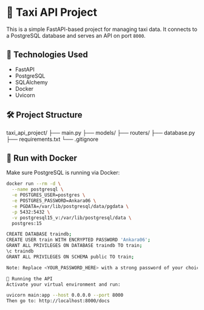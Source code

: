# 🚖 Taxi API Project

This is a simple FastAPI-based project for managing taxi data. It connects to a PostgreSQL database and serves an API on port `8000`.

## 🚀 Technologies Used

- FastAPI
- PostgreSQL
- SQLAlchemy
- Docker
- Uvicorn

## 🛠️ Project Structure

taxi_api_project/
├── main.py
├── models/
├── routers/
├── database.py
├── requirements.txt
└── .gitignore


## 🐳 Run with Docker

Make sure PostgreSQL is running via Docker:

```bash
docker run --rm -d \
  --name postgresql \
  -e POSTGRES_USER=postgres \
  -e POSTGRES_PASSWORD=Ankara06 \
  -e PGDATA=/var/lib/postgresql/data/pgdata \
  -p 5432:5432 \
  -v postgresql15_v:/var/lib/postgresql/data \
  postgres:15

CREATE DATABASE traindb;
CREATE USER train WITH ENCRYPTED PASSWORD 'Ankara06';
GRANT ALL PRIVILEGES ON DATABASE traindb TO train;
\c traindb
GRANT ALL PRIVILEGES ON SCHEMA public TO train;

Note: Replace <YOUR_PASSWORD_HERE> with a strong password of your choice. Avoid committing passwords directly to version control.

🚦 Running the API
Activate your virtual environment and run:

uvicorn main:app --host 0.0.0.0 --port 8000
Then go to: http://localhost:8000/docs
